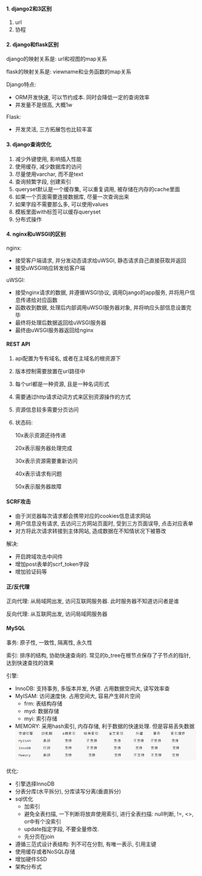 #### 1. django2和3区别

1. url
2. 协程

#### 2. django和flask区别

django的映射关系是: url和视图的map关系

flask的映射关系是: viewname和业务函数的map关系

Django特点:

* ORM开发快速, 可以节约成本. 同时会降低一定的查询效率
* 并发量不是很高, 大概1w

Flask:

* 开发灵活, 三方拓展包也比较丰富

#### 3. django查询优化

1. 减少外键使用, 影响插入性能
2. 使用缓存, 减少数据库的访问
3. 尽量使用varchar, 而不是text
4. 查询频繁字段, 创建索引
5. queryset默认是一个缓存集, 可以重复调用, 被存储在内存的cache里面
6. 如果一个页面需要连接数据库, 尽量一次查询出来
7. 如果字段不需要那么多, 可以使用values
8. 模板里面with标签可以缓存queryset
9. 分布式操作

#### 4. nginx和uWSGI的区别

nginx: 

* 接受客户端请求, 并分发动态请求给uWSGI, 静态请求自己直接获取并返回
* 接受uWSGI响应转发给客户端

uWSGI:

* 接受nginx请求的数据, 并遵循WSGI协议, 调用Django的app服务, 并将用户信息传递给对应函数
* 函数收到数据, 处理后内部调用uWSGI服务器对象, 并将响应头部信息设置完毕
* 最终将处理后数据返回给uWSGI服务器
* 最终由uWSGI服务器返回给nginx

#### REST API

1. api配置为专有域名, 或者在主域名的根资源下

2. 版本控制需要放置在url路径中

3. 每个url都是一种资源, 且是一种名词形式

4. 需要通过http请求动词方式来区别资源操作的方式

5. 资源信息较多需要分页访问

6. 状态码: 

   10x表示资源还待传递

   20x表示服务器处理完成

   30x表示资源需要重新访问

   40x表示请求有问题

   50x表示服务器故障

#### SCRF攻击

* 由于浏览器每次请求都会携带对应的cookies信息请求网站
* 用户信息没有请求, 去访问三方网站页面时, 受到三方页面误导, 点击对应表单
* 对方将此次请求转接到主体网站, 造成数据在不知情状况下被篡改

解决:

* 开启跨域攻击中间件
* 增加post表单的scrf_token字段
* 增加验证码等

#### 正/反代理

正向代理: 从局域网出发, 访问互联网服务器. 此时服务器不知道访问者是谁

反向代理: 从互联网出发, 访问局域网服务器



#### MySQL

事务: 原子性, 一致性, 隔离性, 永久性

索引: 排序的结构, 协助快速查询的. 常见的b_tree在根节点保存了子节点的指针, 达到快速查找的效果

引擎:

* InnoDB: 支持事务, 多版本并发, 外键. 占用数据空间大, 读写效率查
* MyISAM: 访问速度快. 占用空间大, 容易产生碎片空间
  * frm: 表结构存储
  * myd: 数据存储
  * myi: 索引存储
* MEMORY: 采用hash索引, 内存存储, 利于数据的快速处理. 但是容易丢失数据![img](.image/04-django/2020081017332271.png)

优化:

* 引擎选择InnoDB
* 分表分库(水平拆分), 分库读写分离(垂直拆分)
* sql优化 
  * 加索引
  * 避免全表扫描, 一下判断将放弃使用索引, 进行全表扫描: null判断, !=, <>, or中有个没索引
  * update指定字段, 不要全量修改.
  * 先分页在join
* 遵循三范式设计表结构: 列不可在分割, 有唯一表示, 引用主键
* 使用缓存或者NoSQL存储
* 增加硬件SSD
* 架构分布式